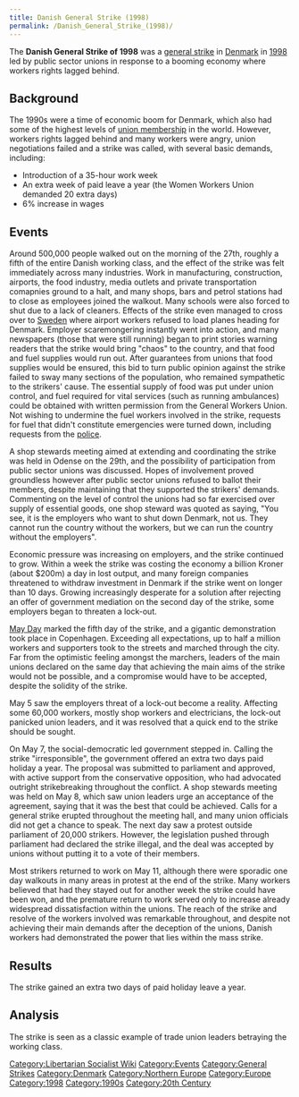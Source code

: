 ```yaml
---
title: Danish General Strike (1998)
permalink: /Danish_General_Strike_(1998)/
---
```


The **Danish General Strike of 1998** was a [general
strike](List_of_General_Strikes "wikilink") in
[Denmark](Denmark "wikilink") in
[1998](Timeline_of_Libertarian_Socialism_in_Northern_Europe "wikilink")
led by public sector unions in response to a booming economy where
workers rights lagged behind.

## Background

The 1990s were a time of economic boom for Denmark, which also had some
of the highest levels of [union membership](Trade_Union "wikilink") in
the world. However, workers rights lagged behind and many workers were
angry, union negotiations failed and a strike was called, with several
basic demands, including:

- Introduction of a 35-hour work week
- An extra week of paid leave a year (the Women Workers Union demanded
  20 extra days)
- 6% increase in wages

## Events

Around 500,000 people walked out on the morning of the 27th, roughly a
fifth of the entire Danish working class, and the effect of the strike
was felt immediately across many industries. Work in manufacturing,
construction, airports, the food industry, media outlets and private
transportation comapnies ground to a halt, and many shops, bars and
petrol stations had to close as employees joined the walkout. Many
schools were also forced to shut due to a lack of cleaners. Effects of
the strike even managed to cross over to [Sweden](Sweden "wikilink")
where airport workers refused to load planes heading for Denmark.
Employer scaremongering instantly went into action, and many newspapers
(those that were still running) began to print stories warning readers
that the strike would bring "chaos" to the country, and that food and
fuel supplies would run out. After guarantees from unions that food
supplies would be ensured, this bid to turn public opinion against the
strike failed to sway many sections of the population, who remained
sympathetic to the strikers' cause. The essential supply of food was put
under union control, and fuel required for vital services (such as
running ambulances) could be obtained with written permission from the
General Workers Union. Not wishing to undermine the fuel workers
involved in the strike, requests for fuel that didn't constitute
emergencies were turned down, including requests from the
[police](police "wikilink").

A shop stewards meeting aimed at extending and coordinating the strike
was held in Odense on the 29th, and the possibility of participation
from public sector unions was discussed. Hopes of involvement proved
groundless however after public sector unions refused to ballot their
members, despite maintaining that they supported the strikers' demands.
Commenting on the level of control the unions had so far exercised over
supply of essential goods, one shop steward was quoted as saying, "You
see, it is the employers who want to shut down Denmark, not us. They
cannot run the country without the workers, but we can run the country
without the employers".

Economic pressure was increasing on employers, and the strike continued
to grow. Within a week the strike was costing the economy a billion
Kroner (about \$200m) a day in lost output, and many foreign companies
threatened to withdraw investment in Denmark if the strike went on
longer than 10 days. Growing increasingly desperate for a solution after
rejecting an offer of government mediation on the second day of the
strike, some employers began to threaten a lock-out.

[May Day](May_Day "wikilink") marked the fifth day of the strike, and a
gigantic demonstration took place in Copenhagen. Exceeding all
expectations, up to half a million workers and supporters took to the
streets and marched through the city. Far from the optimistic feeling
amongst the marchers, leaders of the main unions declared on the same
day that achieving the main aims of the strike would not be possible,
and a compromise would have to be accepted, despite the solidity of the
strike.

May 5 saw the employers threat of a lock-out become a reality. Affecting
some 60,000 workers, mostly shop workers and electricians, the lock-out
panicked union leaders, and it was resolved that a quick end to the
strike should be sought.

On May 7, the social-democratic led government stepped in. Calling the
strike "irresponsible", the government offered an extra two days paid
holiday a year. The proposal was submitted to parliament and approved,
with active support from the conservative opposition, who had advocated
outright strikebreaking throughout the conflict. A shop stewards meeting
was held on May 8, which saw union leaders urge an acceptance of the
agreement, saying that it was the best that could be achieved. Calls for
a general strike erupted throughout the meeting hall, and many union
officials did not get a chance to speak. The next day saw a protest
outside parliament of 20,000 strikers. However, the legislation pushed
through parliament had declared the strike illegal, and the deal was
accepted by unions without putting it to a vote of their members.

Most strikers returned to work on May 11, although there were sporadic
one day walkouts in many areas in protest at the end of the strike. Many
workers believed that had they stayed out for another week the strike
could have been won, and the premature return to work served only to
increase already widespread dissatisfaction within the unions. The reach
of the strike and resolve of the workers involved was remarkable
throughout, and despite not achieving their main demands after the
deception of the unions, Danish workers had demonstrated the power that
lies within the mass strike.

## Results

The strike gained an extra two days of paid holiday leave a year.

## Analysis

The strike is seen as a classic example of trade union leaders betraying
the working class.

[Category:Libertarian Socialist
Wiki](Category:Libertarian_Socialist_Wiki "wikilink")
[Category:Events](Category:Events "wikilink") [Category:General
Strikes](Category:General_Strikes "wikilink")
[Category:Denmark](Category:Denmark "wikilink") [Category:Northern
Europe](Category:Northern_Europe "wikilink")
[Category:Europe](Category:Europe "wikilink")
[Category:1998](Category:1998 "wikilink")
[Category:1990s](Category:1990s "wikilink") [Category:20th
Century](Category:20th_Century "wikilink")